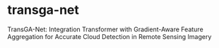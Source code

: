 # transga-net
TransGA-Net: Integration Transformer with Gradient-Aware Feature Aggregation for Accurate Cloud Detection in Remote Sensing Imagery
